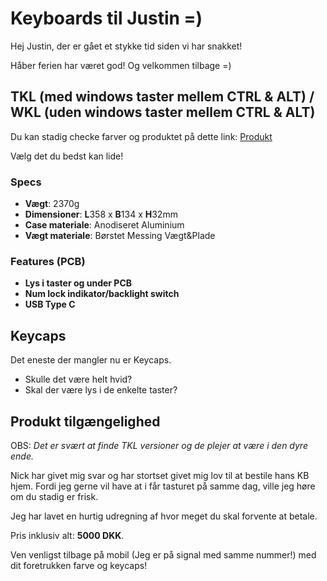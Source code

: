 # Keyboards til Justin =)

Hej Justin, der er gået et stykke tid siden vi har snakket!

Håber ferien har været god! Og velkommen tilbage =)

## TKL (med windows taster mellem CTRL & ALT) / WKL (uden windows taster mellem CTRL & ALT)

Du kan stadig checke farver og produktet på dette link: [Produkt](https://imgur.com/a/b5DFNUW) 

Vælg det du bedst kan lide!

### Specs
  - **Vægt**: 2370g
  - **Dimensioner**: **L**358 x **B**134 x **H**32mm
  - **Case materiale**: Anodiseret Aluminium
  - **Vægt materiale**: Børstet Messing Vægt&Plade
### Features (PCB)
  - **Lys i taster og under PCB**
  - **Num lock indikator/backlight switch**
  - **USB Type C**
  
## Keycaps
Det eneste der mangler nu er Keycaps.
  - Skulle det være helt hvid?
  - Skal der være lys i de enkelte taster?

## Produkt tilgængelighed
OBS: *Det er svært at finde TKL versioner og de plejer at være i den dyre ende.*

Nick har givet mig svar og har stortset givet mig lov til at bestile hans KB hjem. 
Fordi jeg gerne vil have at i får tasturet på samme dag, ville jeg høre om du stadig er frisk.

Jeg har lavet en hurtig udregning af hvor meget du skal forvente at betale.

Pris inklusiv alt: __5000 DKK__.

Ven venligst tilbage på mobil (Jeg er på signal med samme nummer!) med dit foretrukken farve og keycaps!
